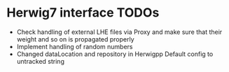 # Herwig7 interface TODOs 

* Check handling of external LHE files via Proxy and make sure that their weight and so on is propagated properly
* Implement handling of random numbers
* Changed dataLocation and repository in Herwigpp Default config to untracked string
